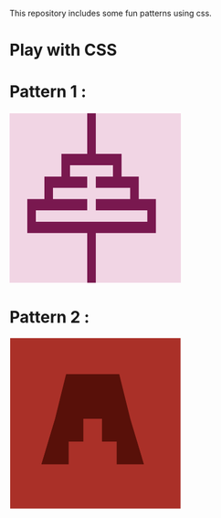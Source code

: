 This repository includes some fun patterns using css.

# Play with CSS
# Pattern 1 :



<img src="Screenshot 2024-03-18 133045-1.png" width="300px" height ="300px" >

<!-- ![alt text](<img src ="Screenshot 2024-03-18 133045-1.png" width="100px" height ="100px">) -->

# Pattern 2 :

<img src="Screenshot 2024-03-18 142753.png" width = "300px" height ="300px">
